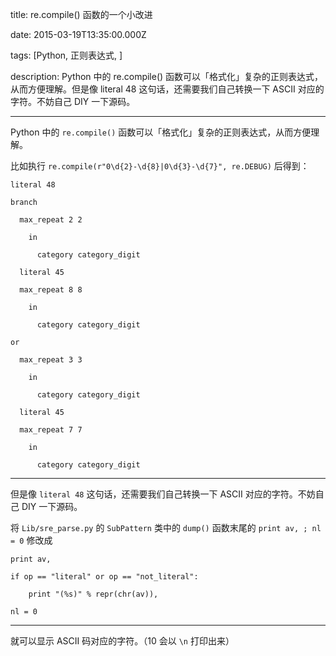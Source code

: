 title: re.compile() 函数的一个小改进

date: 2015-03-19T13:35:00.000Z

tags: [Python, 正则表达式, ]

description: Python 中的 re.compile() 函数可以「格式化」复杂的正则表达式，从而方便理解。但是像 literal 48 这句话，还需要我们自己转换一下 ASCII 对应的字符。不妨自己 DIY 一下源码。

---
Python 中的 `re.compile()` 函数可以「格式化」复杂的正则表达式，从而方便理解。

比如执行 `re.compile(r"0\d{2}-\d{8}|0\d{3}-\d{7}", re.DEBUG)` 后得到：
    
    
    literal 48
    
    branch
    
      max_repeat 2 2
    
        in
    
          category category_digit
    
      literal 45
    
      max_repeat 8 8
    
        in
    
          category category_digit
    
    or
    
      max_repeat 3 3
    
        in
    
          category category_digit
    
      literal 45
    
      max_repeat 7 7
    
        in
    
          category category_digit  
  
---  
  
但是像 `literal 48` 这句话，还需要我们自己转换一下 ASCII 对应的字符。不妨自己 DIY 一下源码。

将 `Lib/sre_parse.py` 的 `SubPattern` 类中的 `dump()` 函数末尾的 `print av, ; nl = 0` 修改成
    
    
    print av,
    
    if op == "literal" or op == "not_literal":
    
        print "(%s)" % repr(chr(av)),
    
    nl = 0  
  
---  
  
就可以显示 ASCII 码对应的字符。（10 会以 `\n` 打印出来）
